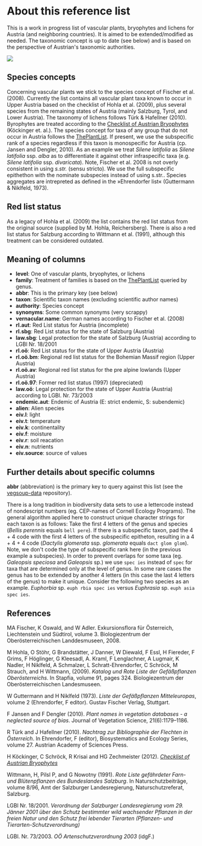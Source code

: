 About this reference list
=========================

This is a work in progress list of vascular plants, bryophytes and lichens for Austria (and neighboring countries).
It is aimed to be extended/modified as needed. The taxonomic concept is up to date (see below) and is based on the perspective of Austrian's taxonomic authorities.


![](README.png)

Species concepts
----------------

Concerning vascular plants we stick to the species concept of Fischer et al. (2008).
Currently the list contains all vascular plant taxa known to occur in Upper Austria based on the checklist of Hohla et al. (2009), plus several species from the remaining states of Austria (mainly Salzburg, Tyrol, and Lower Austria).
The taxonomy of lichens follows Türk & Hafellner (2010).
Byrophytes are treated according to the [Checklist of Austrian Bryophytes](http://131.130.59.133/projekte/moose/) (Köckinger et. al.).
The species concept for taxa of any group that do not occur in Austria follows the [ThePlantList](http://www.theplantlist.org).
If present, we use the subspecific rank of a species regardless if this taxon is monospecific for Austria (cp. Jansen and Dengler, 2010).
As an example we treat *Silene latifolia* as *Silene latifolia* ssp. *alba* as to differentiate it against other infraspecific taxa (e.g. *Silene latifolia* ssp. *divaricata*).
Note, Fischer et al. 2008 is not overly consistent in using *s.str.* (sensu stricto).
We use the full subspecific epithethon with the nominate subspecies instead of using s.str..
Species aggregates are intrepreted as defined in the »Ehrendorfer list« (Guttermann & Niklfeld, 1973).


Red list status
---------------

As a legacy of Hohla et al. (2009) the list contains the red list status from the original source (supplied by M. Hohla, Reichersberg). There is also a red list status for Salzburg according to Wittmann et al. (1991), although this treatment can be considered outdated.

Meaning of columns
------------------

- **level**: One of vascular plants, bryophytes, or lichens
- **family**: Treatment of families is based on the [ThePlantList](http://www.theplantlist.org) queried by genus.
- **abbr**: This is the primary key (see below)
- **taxon**: Scientific taxon names (excluding scientific author names)
- **authority**: Species concept
- **synonyms**: Some common synonyms (very scrappy)
- **vernacular.name**: German names according to Fischer et al. (2008)
- **rl.aut**: Red List status for Austria (incomplete)
- **rl.sbg**: Red List status for the state of Salzburg (Austria)
- **law.sbg**: Legal protection for the state of Salzburg (Austria) according to LGBl Nr. 18/2001
- **rl.oö**: Red List status for the state of Upper Austria (Austria)
- **rl.oö.bm**: Regional red list status for the Bohemian Massif region (Upper Austria)
- **rl.oö.av**: Regional red list status for the pre alpine lowlands (Upper Austria)
- **rl.oö.97**: Former red list status (1997) (depreciated)
- **law.oö**: Legal protection for the state of Upper Austria (Austria) according to LGBl. Nr. 73/2003
- **endemic.aut**: Endemic of Austria (E: strict endemic, S: subendemic)
- **alien**: Alien species
- **eiv.l**: light
- **eiv.t**: temperature
- **eiv.k**: continentality
- **eiv.f**: moisture
- **eiv.r**: soil reacation
- **eiv.n**: nutrients
- **eiv.source**: source of values


Further details about specific columns
--------------------------------------

**abbr** (abbreviation) is the primary key to query against this list (see the [vegsoup-data](https://github.com/kardinal-eros/vegsoup-data) repository).  

There is a long tradition in biodiversity data sets to use a lettercode instead of nondescript numbers (eg. CEP-names of Cornell Ecology Programs).
The general algorithm applied here to construct unique character strings for each taxon is as follows: Take the first 4 letters of the genus and species (*Bellis perennis* equals `bell pere`).
If there is a subspecific taxon, pad the 4 + 4 code with the first 4 letters of the subspecific epitheton, resulting in a 4 + 4 + 4 code (*Dactylis glomerata* ssp. *glomerata* equals `dact glom glom`).
Note, we don't code the type of subspecific rank here (in the previous example a subspecies).
In order to prevent overlaps for some taxa (eg. *Galeopsis speciosa* and *Galeopsis* sp.) we use `spec ies` instead of `spec` for taxa that are determined only at the level of genus.
In some rare cases the genus has to be extended by another 4 letters (in this case the last 4 letters of the genus) to make it unique.
Consider the following two species as an example. *Euphorbia* sp. `euph rbia spec ies` versus *Euphrasia* sp. `euph asia spec ies`.

<!---
The codes used in column `law.sbg` (protection by law of the state of Salzburg) are as follows.

- **A**: Richtliniengeschützte Pflanzenarten im Land Salzburg
- **B**: Andere vollkommen geschützte Pflanzenarten im Land Salzburg
- **C**: Andere vollkommen geschützte Pflanzenarten im Bezirk Salzburg-Umgebung und in der Stadt Salzburg
- **D**: Teilweise geschützte Pflanzenarten in Salzburg
-->


References
----------

MA Fischer, K Oswald, and W Adler. Exkursionsflora für Österreich, Liechtenstein und Südtirol, volume 3. Biologiezentrum der Oberösterreichischen Landdesmuseen, 2008.

M Hohla, O Stöhr, G Brandstätter, J Danner, W Diewald, F Essl, H Fiereder, F Grims, F Höglinger, G Kleesadl, A. Kraml, F Lenglachner, A Lugmair, K Nadler, H Niklfeld, A Schmalzer, L Schratt-Ehrendorfer, C Schröck, M Strauch, and H Wittmann,  (2009). *Katalog und Rote Liste der Gefäßpflanzen Oberösterreichs*. In Stapfia, volume 91, pages 324. Biologiezentrum der Oberösterreichischen Landesmuseen.

W Guttermann and H Niklfeld (1973). *Liste der Gefäßpflanzen Mitteleuropas*, volume 2 (Ehrendorfer, F editor). Gustav Fischer Verlag, Stuttgart.

F Jansen and F Dengler (2010). *Plant names in vegetation databases - a neglected source of bias*. Journal of Vegetation Science, 21(6):1179–1186.

R Türk and J Hafellner (2010). *Nachtrag zur Bibliographie der Flechten in Österreich*. In Ehrendorfer, F (editor), Biosystematics and Ecology Series, volume 27. Austrian Academy of Sciences Press.

H Köckinger, C Schröck, R Krisai and HG Zechmeister (2012). [*Checklist of Austrian Bryophytes*](http://131.130.59.133/projekte/moose/)

Wittmann, H, Pilsl P, and G Nowotny (1991). *Rote Liste gefährdeter Farn- und Blütenpflanzen des Bundeslandes Salzburg*. In Naturschutzbeiträge, volume 8/96, Amt der Salzburger Landesregierung, Naturschutzreferat, Salzburg.

LGBl Nr. 18/2001. *Verordnung der Salzburger Landesregierung vom 29. Jänner 2001 über den Schutz bestimmter wild wachsender Pflanzen in der freien Natur und den Schutz frei lebender Tierarten (Pflanzen- und Tierarten-Schutzverordnung)*

LGBl. Nr. 73/2003. *OÖ Artenschutzverordnung 2003* (idgF.)